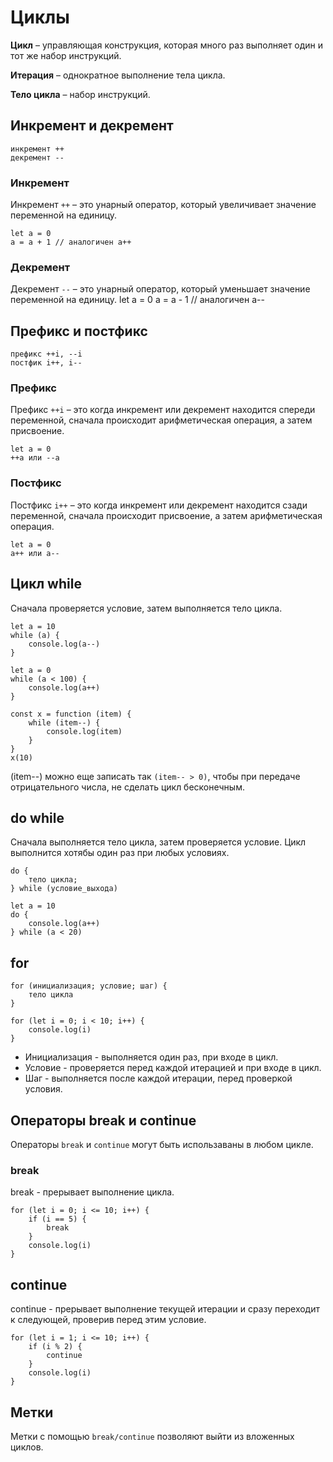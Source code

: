 # Циклы

**Цикл** &ndash; управляющая конструкция, которая много раз выполняет один и тот же набор инструкций.

**Итерация** &ndash; однократное выполнение тела цикла. 

**Тело цикла** &ndash; набор инструкций.

## Инкремент и декремент
    инкремент ++
    декремент --

### Инкремент
Инкремент `++` &ndash; это унарный оператор, который увеличивает значение переменной на единицу.

    let a = 0
    a = a + 1 // аналогичен a++

### Декремент
Декремент `--` &ndash; это унарный оператор, который уменьшает значение переменной на единицу.
    let a = 0
    a = a - 1 // аналогичен a--

## Префикс и постфикс
    префикс ++i, --i
    постфик i++, i--

### Префикс
Префикс `++i` &ndash; это когда инкремент или декремент находится спереди переменной, сначала происходит арифметическая операция, а затем присвоение.

    let a = 0
    ++a или --a

### Постфикс
Постфикс `i++` &ndash; это когда инкремент или декремент находится сзади переменной, сначала происходит присвоение, а затем арифметическая операция.

    let a = 0
    a++ или a--

## Цикл while
Сначала проверяется условие, затем выполняется тело цикла.

    let a = 10
    while (a) {
        console.log(a--)
    }

    let a = 0
    while (a < 100) {
        console.log(a++)
    }

    const x = function (item) {
        while (item--) {
            console.log(item)
        }
    }
    x(10)

(item--) можно еще записать так `(item-- > 0)`, чтобы при передаче отрицательного числа, не сделать цикл бесконечным.

## do while
Сначала выполняется тело цикла, затем проверяется условие. Цикл выполнится хотябы один раз при любых условиях.

    do {
        тело цикла;
    } while (условие_выхода)

    let a = 10
    do {
        console.log(a++)
    } while (a < 20)

## for

    for (инициализация; условие; шаг) {
        тело цикла
    }

    for (let i = 0; i < 10; i++) {
        console.log(i)
    }

* Инициализация - выполняется один раз, при входе в цикл.
* Условие - проверяется перед каждой итерацией и при входе в цикл.
* Шаг - выполняется после каждой итерации, перед проверкой условия.

## Операторы break и continue
Операторы `break` и `continue` могут быть использаваны в любом цикле.

### break
break - прерывает выполнение цикла.

    for (let i = 0; i <= 10; i++) {
        if (i == 5) {
            break
        }
        console.log(i)
    }

## continue
continue - прерывает выполнение текущей итерации и сразу переходит к следующей, проверив перед этим условие.

    for (let i = 1; i <= 10; i++) {
        if (i % 2) {
            continue
        }
        console.log(i)
    }

## Метки
Метки с помощью `break/continue` позволяют выйти из вложенных циклов.
